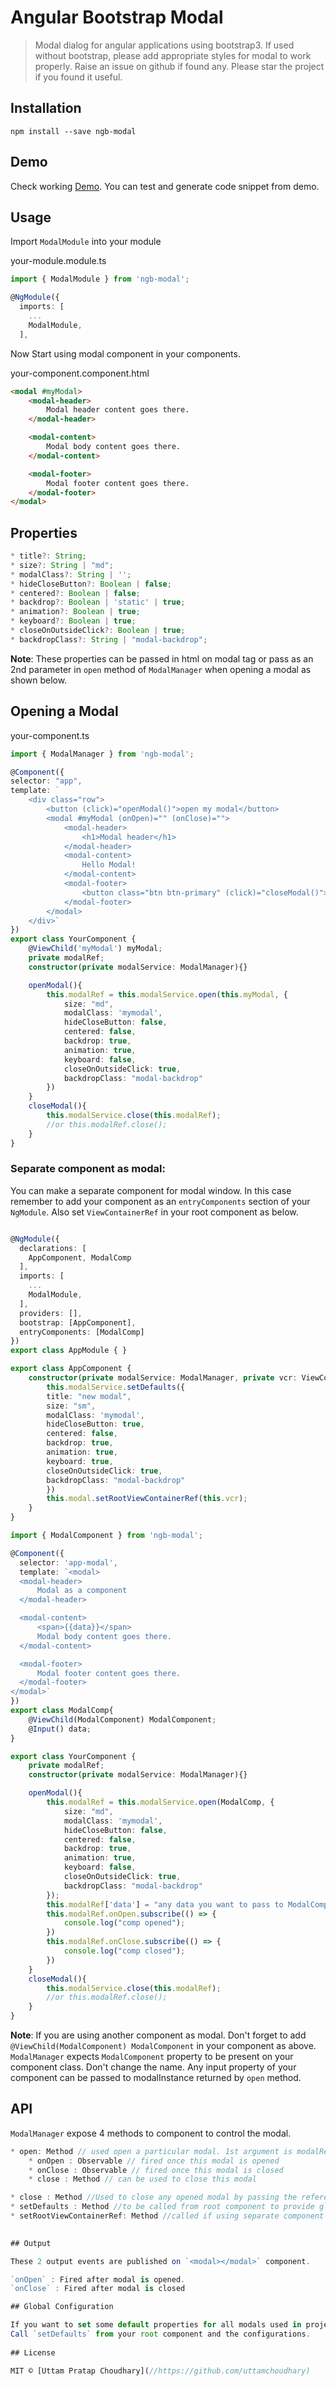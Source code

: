# Angular Bootstrap Modal

> Modal dialog for angular applications using bootstrap3. If used without bootstrap, please add appropriate styles for modal to work properly. Raise an issue on github if found any.
Please star the project if you found it useful.

## Installation

```
npm install --save ngb-modal
```

## Demo

Check working [Demo](https://uttamchoudhary.github.io/ngb-modal/). You can test and generate code snippet from demo.

## Usage

Import `ModalModule` into your module

your-module.module.ts
```ts
import { ModalModule } from 'ngb-modal';

@NgModule({
  imports: [
    ...
    ModalModule,
  ],
```

Now Start using modal component in your components.

your-component.component.html
```html
<modal #myModal>
    <modal-header>
        Modal header content goes there.
    </modal-header>

    <modal-content>
        Modal body content goes there.
    </modal-content>

    <modal-footer>
        Modal footer content goes there.
    </modal-footer>
</modal>
```

## Properties

```ts
* title?: String;
* size?: String | "md";
* modalClass?: String | '';
* hideCloseButton?: Boolean | false;
* centered?: Boolean | false;
* backdrop?: Boolean | 'static' | true;
* animation?: Boolean | true;
* keyboard?: Boolean | true;
* closeOnOutsideClick?: Boolean | true;
* backdropClass?: String | "modal-backdrop";
```

**Note**: These properties can be passed in html on modal tag or pass as an 2nd parameter in `open` method of `ModalManager` when opening a modal as shown below.

## Opening a Modal

your-component.ts
```ts
import { ModalManager } from 'ngb-modal';

@Component({
selector: "app",
template: `
    <div class="row">
        <button (click)="openModal()">open my modal</button>
        <modal #myModal (onOpen)="" (onClose)="">
            <modal-header>
                <h1>Modal header</h1>
            </modal-header>
            <modal-content>
                Hello Modal!
            </modal-content>
            <modal-footer>
                <button class="btn btn-primary" (click)="closeModal()">close</button>
            </modal-footer>
        </modal>
    </div>`
})
export class YourComponent {
    @ViewChild('myModal') myModal;
    private modalRef;
    constructor(private modalService: ModalManager){}

    openModal(){
        this.modalRef = this.modalService.open(this.myModal, {
            size: "md",
            modalClass: 'mymodal',
            hideCloseButton: false,
            centered: false,
            backdrop: true,
            animation: true,
            keyboard: false,
            closeOnOutsideClick: true,
            backdropClass: "modal-backdrop"
        })
    }
    closeModal(){
        this.modalService.close(this.modalRef);
        //or this.modalRef.close();
    }
}

```

### Separate component as modal:

You can make a separate component for modal window. In this case remember to add your component as an `entryComponents` section of your `NgModule`.
Also set `ViewContainerRef` in your root component as below.

```ts

@NgModule({
  declarations: [
    AppComponent, ModalComp
  ],
  imports: [
    ...
    ModalModule,
  ],
  providers: [],
  bootstrap: [AppComponent],
  entryComponents: [ModalComp]
})
export class AppModule { }

export class AppComponent {
    constructor(private modalService: ModalManager, private vcr: ViewContainerRef) {
        this.modalService.setDefaults({
        title: "new modal",
        size: "sm",
        modalClass: 'mymodal',
        hideCloseButton: true,
        centered: false,
        backdrop: true,
        animation: true,
        keyboard: true,
        closeOnOutsideClick: true,
        backdropClass: "modal-backdrop"
        })
        this.modal.setRootViewContainerRef(this.vcr);
    }
}

import { ModalComponent } from 'ngb-modal';

@Component({
  selector: 'app-modal',
  template: `<modal>
  <modal-header>
      Modal as a component
  </modal-header>

  <modal-content>
      <span>{{data}}</span>
      Modal body content goes there.
  </modal-content>

  <modal-footer>
      Modal footer content goes there.
  </modal-footer>
</modal>`
})
export class ModalComp{
    @ViewChild(ModalComponent) ModalComponent;
    @Input() data;
}

export class YourComponent {
    private modalRef;
    constructor(private modalService: ModalManager){}

    openModal(){
        this.modalRef = this.modalService.open(ModalComp, {
            size: "md",
            modalClass: 'mymodal',
            hideCloseButton: false,
            centered: false,
            backdrop: true,
            animation: true,
            keyboard: false,
            closeOnOutsideClick: true,
            backdropClass: "modal-backdrop"
        });
        this.modalRef['data'] = "any data you want to pass to ModalComp class";
        this.modalRef.onOpen.subscribe(() => {
            console.log("comp opened");
        })
        this.modalRef.onClose.subscribe(() => {
            console.log("comp closed");
        })
    }
    closeModal(){
        this.modalService.close(this.modalRef);
        //or this.modalRef.close();
    }
}
```

**Note**: If you are using another component as modal.  Don't forget to add `@ViewChild(ModalComponent) ModalComponent` in your component as above. `ModalManager` expects `ModalComponent` property to be present on your component class. Don't change the name.
Any input property of your component can be passed to modalInstance returned by `open` method.

## API

`ModalManager` expose 4 methods to component to control the modal.

```ts
* open: Method // used open a particular modal. 1st argument is modalRefence you want to open,2nd is config you want to be applied on this modal.It returns instance of opened modal, which has 3 properties:
    * onOpen : Observable // fired once this modal is opened
    * onClose : Observable // fired once this modal is closed
    * close : Method // can be used to close this modal

* close : Method //Used to close any opened modal by passing the reference of that modal.
* setDefaults : Method //to be called from root component to provide global configurations for all modals.
* setRootViewContainerRef: Method //called if using separate component as modal. called from root component to set container for all modals at root level.
    

## Output

These 2 output events are published on `<modal></modal>` component.

`onOpen` : Fired after modal is opened.
`onClose` : Fired after modal is closed

## Global Configuration

If you want to set some default properties for all modals used in project, these configurations can be set via `setDefaults` method of `ModalManager`.
Call `setDefaults` from your root component and the configurations.
 
## License

MIT © [Uttam Pratap Choudhary](//https://github.com/uttamchoudhary)